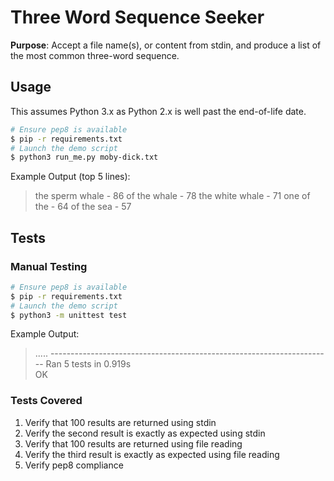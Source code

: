 # Three Word Sequence Seeker

**Purpose**: Accept a file name(s), or content from stdin, and produce a list of the most common three-word sequence. 

## Usage
This assumes Python 3.x as Python 2.x is well past the end-of-life date.
```sh
# Ensure pep8 is available
$ pip -r requirements.txt
# Launch the demo script
$ python3 run_me.py moby-dick.txt
```
Example Output (top 5 lines):
> the sperm whale - 86
of the whale - 78
the white whale - 71
one of the - 64
of the sea - 57

## Tests
### Manual Testing
```sh
# Ensure pep8 is available
$ pip -r requirements.txt
# Launch the demo script
$ python3 -m unittest test
```
Example Output:
> \.\.\.\.\.
\----------------------------------------------------------------------
Ran 5 tests in 0.919s
\
OK

### Tests Covered
1. Verify that 100 results are returned using stdin
2. Verify the second result is exactly as expected using stdin
3. Verify that 100 results are returned using file reading
4. Verify the third result is exactly as expected using file reading
5. Verify pep8 compliance